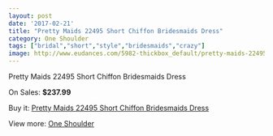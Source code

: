 ```yaml
---
layout: post
date: '2017-02-21'
title: "Pretty Maids 22495 Short Chiffon Bridesmaids Dress"
category: One Shoulder
tags: ["bridal","short","style","bridesmaids","crazy"]
image: http://www.eudances.com/5982-thickbox_default/pretty-maids-22495-short-chiffon-bridesmaids-dress.jpg
---
```

Pretty Maids 22495 Short Chiffon Bridesmaids Dress

On Sales: **$237.99**
<a href="https://www.eudances.com/en/one-shoulder/2127-pretty-maids-22495-short-chiffon-bridesmaids-dress.html"><amp-img layout="responsive" width="600" height="600" src="//www.eudances.com/5982-thickbox_default/pretty-maids-22495-short-chiffon-bridesmaids-dress.jpg" alt="Pretty Maids 22495 Short Chiffon Bridesmaids Dress 0" /></a>
<a href="https://www.eudances.com/en/one-shoulder/2127-pretty-maids-22495-short-chiffon-bridesmaids-dress.html"><amp-img layout="responsive" width="600" height="600" src="//www.eudances.com/5983-thickbox_default/pretty-maids-22495-short-chiffon-bridesmaids-dress.jpg" alt="Pretty Maids 22495 Short Chiffon Bridesmaids Dress 1" /></a>
<a href="https://www.eudances.com/en/one-shoulder/2127-pretty-maids-22495-short-chiffon-bridesmaids-dress.html"><amp-img layout="responsive" width="600" height="600" src="//www.eudances.com/5984-thickbox_default/pretty-maids-22495-short-chiffon-bridesmaids-dress.jpg" alt="Pretty Maids 22495 Short Chiffon Bridesmaids Dress 2" /></a>

Buy it: [Pretty Maids 22495 Short Chiffon Bridesmaids Dress](https://www.eudances.com/en/one-shoulder/2127-pretty-maids-22495-short-chiffon-bridesmaids-dress.html "Pretty Maids 22495 Short Chiffon Bridesmaids Dress")

View more: [One Shoulder](https://www.eudances.com/en/23-one-shoulder "One Shoulder")